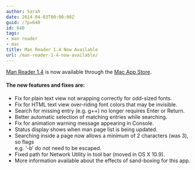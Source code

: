 ```yaml
---
author: Sarah
date: 2014-04-03T00:00:00Z
guid: /?p=640
id: 640
tags:
- man reader
- mac
title: Man Reader 1.4 Now Available
url: /man-reader-1-4-now-available/
---
```


[Man Reader 1.4][1] is now available through the [Mac App Store][2].

#### The new features and fixes are:

  * Fix for plain text view not wrapping correctly for odd-sized fonts.
  * Fix for HTML text view over-riding font colors that may be invisible.
  * Search for missing entry (e.g. g++) no longer requires Enter or Return.
  * Better automatic selection of matching entries while searching.
  * Fix for animation warning message appearing in Console.
  * Status display shows when man page list is being updated.
  * Searching inside a page now allows a minimum of 2 characters (was 3), so flags  
    e.g. ‘-b’ do not need to be escaped.
  * Fixed path for Network Utility in tool bar (moved in OS X 10.9).
  * More information available about the effects of sand-boxing for this app.

 [1]: /manreader/
 [2]: http://itunes.apple.com/app/man-reader/id522583774?mt=12
 [3]: #
 [4]: #
 [5]: /manreader-sandbox/
 [6]: /man-reader-no-sb/
